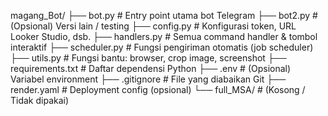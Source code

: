 magang_Bot/
├── bot.py               # Entry point utama bot Telegram
├── bot2.py              # (Opsional) Versi lain / testing
├── config.py            # Konfigurasi token, URL Looker Studio, dsb.
├── handlers.py          # Semua command handler & tombol interaktif
├── scheduler.py         # Fungsi pengiriman otomatis (job scheduler)
├── utils.py             # Fungsi bantu: browser, crop image, screenshot
├── requirements.txt     # Daftar dependensi Python
├── .env                 # (Opsional) Variabel environment
├── .gitignore           # File yang diabaikan Git
├── render.yaml          # Deployment config (opsional)
└── full_MSA/            # (Kosong / Tidak dipakai)
